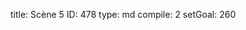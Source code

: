 title:          Scène 5
ID:             478
type:           md
compile:        2
setGoal:        260


